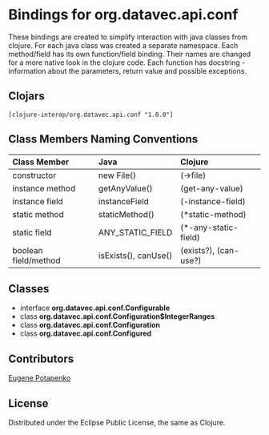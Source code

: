 # Bindings for org.datavec.api.conf

These bindings are created to simplify interaction with java classes from clojure.
For each java class was created a separate namespace.
Each method/field has its own function/field binding.
Their names are changed for a more native look in the clojure code. Each function has docstring - information about the parameters, return value and possible exceptions.

## Clojars

```
[clojure-interop/org.datavec.api.conf "1.0.0"]
```

## Class Members Naming Conventions

| Class Member | Java | Clojure |
|:--|:--|:--|
| constructor | new File() | (->file) |
| instance method | getAnyValue() | (get-any-value) |
| instance field | instanceField | (-instance-field) |
| static method | staticMethod() | (*static-method) |
| static field | ANY_STATIC_FIELD | (*-any-static-field) |
| boolean field/method | isExists(), canUse() | (exists?), (can-use?) |

## Classes

- interface **org.datavec.api.conf.Configurable**
- class **org.datavec.api.conf.Configuration$IntegerRanges**
- class **org.datavec.api.conf.Configuration**
- class **org.datavec.api.conf.Configured**

## Contributors

[Eugene Potapenko](https://github.com/potapenko/)

## License

Distributed under the Eclipse Public License, the same as Clojure.
